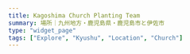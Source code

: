 ```yaml
---
title: Kagoshima Church Planting Team
summary: 場所｜九州地方・鹿児島県・鹿児島市と伊佐市
type: "widget_page"
tags: ["Explore", "Kyushu", "Location", "Church"]
---
```

